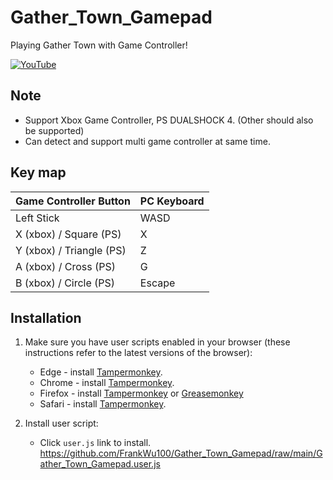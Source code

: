 # Gather_Town_Gamepad
Playing Gather Town with Game Controller!

[![YouTube](https://i.imgur.com/U5fSifl.png)](https://www.youtube.com/watch?v=jXToRkFTSz8)

## Note
* Support Xbox Game Controller, PS DUALSHOCK 4. (Other should also be supported)
* Can detect and support multi game controller at same time.

## Key map
| Game Controller Button | PC Keyboard |
| ---------------------- | ----------- |
| Left Stick | WASD |
| X (xbox) / Square (PS) | X |
| Y (xbox) / Triangle (PS) | Z |
| A (xbox) / Cross (PS) | G |
| B (xbox) / Circle (PS) | Escape |

## Installation

1. Make sure you have user scripts enabled in your browser (these instructions refer to the latest versions of the browser):
	* Edge - install [Tampermonkey](https://tampermonkey.net/?ext=dhdg&browser=edge).
	* Chrome - install [Tampermonkey](https://tampermonkey.net/?ext=dhdg&browser=chrome).
	* Firefox - install [Tampermonkey](https://tampermonkey.net/?ext=dhdg&browser=firefox) or [Greasemonkey](https://addons.mozilla.org/en-US/firefox/addon/greasemonkey/)
	* Safari - install [Tampermonkey](https://tampermonkey.net/?ext=dhdg&browser=safari).


2. Install user script:
	* Click `user.js` link to install. https://github.com/FrankWu100/Gather_Town_Gamepad/raw/main/Gather_Town_Gamepad.user.js
